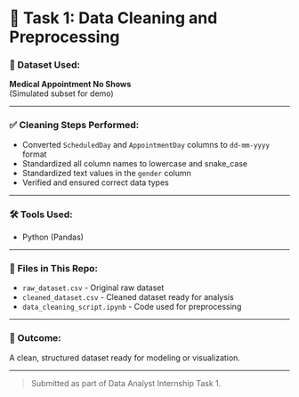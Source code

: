 
# 🧹 Task 1: Data Cleaning and Preprocessing

### 📘 Dataset Used:
**Medical Appointment No Shows**  
(Simulated subset for demo)

---

### ✅ Cleaning Steps Performed:
- Converted `ScheduledDay` and `AppointmentDay` columns to `dd-mm-yyyy` format
- Standardized all column names to lowercase and snake_case
- Standardized text values in the `gender` column
- Verified and ensured correct data types

---

### 🛠 Tools Used:
- Python (Pandas)

---

### 📂 Files in This Repo:
- `raw_dataset.csv` - Original raw dataset
- `cleaned_dataset.csv` - Cleaned dataset ready for analysis
- `data_cleaning_script.ipynb` - Code used for preprocessing

---

### 🚀 Outcome:
A clean, structured dataset ready for modeling or visualization.

---

> Submitted as part of Data Analyst Internship Task 1.
